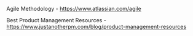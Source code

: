 Agile Methodology - https://www.atlassian.com/agile  

Best Product Management Resources - https://www.justanotherpm.com/blog/product-management-resources